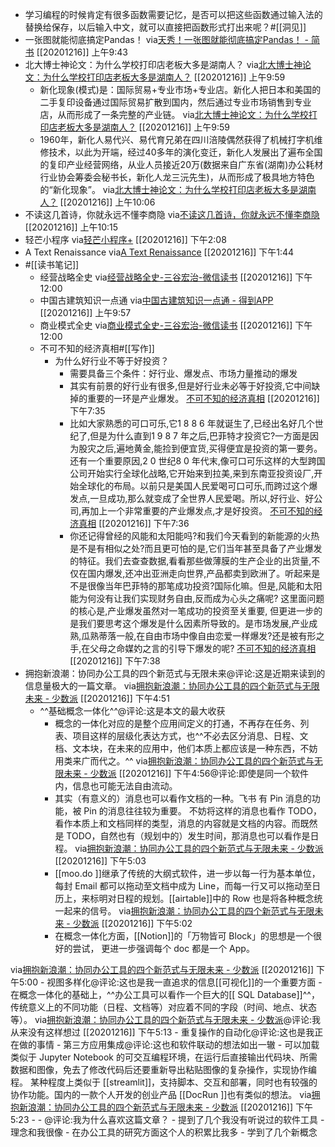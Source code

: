 - 学习编程的时候肯定有很多函数需要记忆，是否可以把这些函数通过输入法的替换给保存，以后输入中文，就可以直接把函数形式打出来呢？#[[洞见]]
- 一张图就能彻底搞定Pandas！
via[天秀！一张图就能彻底搞定Pandas！ - 简书](https://www.jianshu.com/p/265591f84546)
[[20201216]] 上午9:43
- 北大博士神论文：为什么学校打印店老板大多是湖南人？
via[北大博士神论文：为什么学校打印店老板大多是湖南人？](https://mp.weixin.qq.com/s?__biz=MzI2NjAzNzA4OQ==&mid=2649903300&idx=2&sn=ec7cd441eb0b54da30870ecc4605b05e&chksm=f292c2cac5e54bdcf923d9282996c539863de0744b094f11e4537e749b4bc2e26486d758280b)
[[20201216]] 上午9:59
    - 新化现象(模式)是：国际贸易+专业市场+专业店。新化人把日本和美国的二手复印设备通过国际贸易扩散到国内，然后通过专业市场销售到专业店，从而形成了一条完整的产业链。
via[北大博士神论文：为什么学校打印店老板大多是湖南人？](https://mp.weixin.qq.com/s?__biz=MzI2NjAzNzA4OQ==&mid=2649903300&idx=2&sn=ec7cd441eb0b54da30870ecc4605b05e&chksm=f292c2cac5e54bdcf923d9282996c539863de0744b094f11e4537e749b4bc2e26486d758280b)
[[20201216]] 上午9:59
    - 1960年，新化人易代兴、易代育兄弟在四川涪陵偶然获得了机械打字机维修技术，以此为开端，经过40多年的演化变迁，新化人发展出了遍布全国的复印产业经营网络，从业人员接近20万(数据来自广东省(湖南)办公耗材行业协会筹委会秘书长，新化人龙三沅先生)，从而形成了极具地方特色的“新化现象”。
via[北大博士神论文：为什么学校打印店老板大多是湖南人？](https://mp.weixin.qq.com/s?__biz=MzI2NjAzNzA4OQ==&mid=2649903300&idx=2&sn=ec7cd441eb0b54da30870ecc4605b05e&chksm=f292c2cac5e54bdcf923d9282996c539863de0744b094f11e4537e749b4bc2e26486d758280b)
[[20201216]] 上午10:06
- 不读这几首诗，你就永远不懂李商隐
via[不读这几首诗，你就永远不懂李商隐](https://mp.weixin.qq.com/s?__biz=MjM5MzE4MTE0MQ==&mid=2652865397&idx=1&sn=dca834e8c179a3e8c3875c7594358b30&chksm=bd71dfcf8a0656d9f04145390ba427a149e294dafe3c027576ec4338bb0210615cb720f3f291)
[[20201216]] 上午10:15
- 轻芒小程序
via[轻芒小程序+](https://qingmang.me/)
[[20201216]] 下午2:08
- A Text Renaissance
via[A Text Renaissance](https://www.ribbonfarm.com/2020/02/24/a-text-renaissance/)
[[20201216]] 下午1:44
- #[[读书笔记]]
    - 经营战略全史
via[经营战略全史-三谷宏治-微信读书](https://weread.qq.com/web/reader/0af320005c43930af173574kc81322c012c81e728d9d180)
[[20201216]] 下午12:00
    - 中国古建筑知识一点通
via[中国古建筑知识一点通 - 得到APP](https://www.dedao.cn/reader?id=vExPL6aYQPjadpoZxR5r6KDkbNJVO0oJVkw84GeXyLElm92gnMA1zvB7qMKpBGkj)
[[20201216]] 上午9:57
    - 商业模式全史
via[商业模式全史-三谷宏治-微信读书](https://weread.qq.com/web/reader/23532fd05c4392235b29058)
[[20201216]] 下午12:00
    - 不可不知的经济真相#[[写作]]
        - 为什么好行业不等于好投资？
            - 需要具备三个条件：好行业、爆发点、市场力量推动的爆发
            - 其实有前景的好行业有很多,但是好行业未必等于好投资,它中间缺掉的重要的一环是产业爆发。
[不可不知的经济真相](marginnote3app://note/D61CD699-F029-4FBE-9A85-B40554E18D57)
[[20201216]] 下午7:35
            - 比如大家熟悉的可口可乐,它1 8 8 6 年就诞生了,已经出名好几个世纪了,但是为什么直到1 9 8 7 年之后,巴菲特才投资它?一方面是因为股灾之后,遍地黄金,能捡到便宜货,买得便宜是投资的第一要务。还有一个重要原因,2 0 世纪8 0 年代末,像可口可乐这样的大型跨国公司开始实行全球化战略,它开始来到拉美,来到东南亚投资设厂,开始全球化的布局。以前只是美国人民爱喝可口可乐,而跨过这个爆发点,一旦成功,那么就变成了全世界人民爱喝。所以,好行业、好公司,再加上一个非常重要的产业爆发点,才是好投资。
[不可不知的经济真相](marginnote3app://note/61A3E79F-1598-44B5-BEDB-5921F2D6C01D)
[[20201216]] 下午7:36
            - 你还记得曾经的风能和太阳能吗?和我们今天看到的新能源的火热是不是有相似之处?而且更可怕的是,它们当年甚至具备了产业爆发的特征。我们去查查数据,看看那些做薄膜的生产企业的出货量,不仅在国内爆发,还冲出亚洲走向世界,产品都卖到欧洲了。听起来是不是很像当年巴菲特的那笔成功投资?国际化嘛。但是,风能和太阳能为何没有让我们实现财务自由,反而成为心头之痛呢? 这里面问题的核心是,产业爆发虽然对一笔成功的投资至关重要, 但更进一步的是我们要思考这个爆发是什么因素所导致的。是市场发展,产业成熟,瓜熟蒂落一般,在自由市场中像自由恋爱一样爆发?还是被有形之手,在父母之命媒妁之言的引导下爆发的呢?
[不可不知的经济真相](marginnote3app://note/65D4ECB1-24FE-46E0-84F9-11DD2E744CA8)
[[20201216]] 下午7:38
- 拥抱新浪潮：协同办公工具的四个新范式与无限未来@评论:这是近期来读到的信息量极大的一篇文章。
via[拥抱新浪潮：协同办公工具的四个新范式与无限未来 - 少数派](https://sspai.com/post/63529)
[[20201216]] 下午4:51
    - ^^基础概念一体化^^@评论:这是本文的最大收获
        - 概念的一体化对应的是整个应用间定义的打通，不再存在任务、列表、项目这样的层级化表达方式，也^^不必去区分消息、日程、文档、文本块，在未来的应用中，他们本质上都应该是一种东西，不妨用类来广而代之。^^
via[拥抱新浪潮：协同办公工具的四个新范式与无限未来 - 少数派](https://sspai.com/post/63529)
[[20201216]] 下午4:56@评论:即使是同一个软件内，信息也可能无法自由流动。
        - 其实（有意义的）消息也可以看作文档的一种。飞书 有 Pin 消息的功能，被 Pin 的消息往往较为重要。
不妨将这样的消息也看作 TODO，看作本质上和文档同样的类型，消息的内容就是文档的内容。而既然是 TODO，自然也有（规划中的）发生时间，那消息也可以看作是日程。
via[拥抱新浪潮：协同办公工具的四个新范式与无限未来 - 少数派](https://sspai.com/post/63529)
[[20201216]] 下午5:03
        - [[moo.do ]]继承了传统的大纲式软件，进一步以每一行为基本单位，每封 Email 都可以拖动至文档中成为 Line，而每一行又可以拖动至日历上，来标明对日程的规划。[[airtable]]中的 Row 也是将各种概念统一起来的信号。
via[拥抱新浪潮：协同办公工具的四个新范式与无限未来 - 少数派](https://sspai.com/post/63529)
[[20201216]] 下午5:02
        - 在概念一体化方面，[[Notion]]的「万物皆可 Block」的思想是一个很好的尝试， 更进一步强调每个 doc 都是一个 App。

via[拥抱新浪潮：协同办公工具的四个新范式与无限未来 - 少数派](https://sspai.com/post/63529)
[[20201216]] 下午5:00
    - 视图多样化@评论:这也是我一直追求的信息[[可视化]]的一个重要方面
        - 在概念一体化的基础上，^^办公工具可以看作一个巨大的[[ SQL Database]]^^，传统意义上的不同功能（日程、文档等）对应着不同的字段（时间、地点、状态等）。
via[拥抱新浪潮：协同办公工具的四个新范式与无限未来 - 少数派](https://sspai.com/post/63529)@评论:我从来没有这样想过
[[20201216]] 下午5:13
    - 重复操作的自动化@评论:这也是我正在做的事情
    - 第三方应用集成@评论:这也和软件联动的想法如出一辙
        - 可以加载类似于 Jupyter Notebook 的可交互编程环境，在运行后直接输出代码块、所需数据和图像，免去了修改代码后还要重新导出粘贴图像的复杂操作，实现协作编程。
某种程度上类似于 [[streamlit]]，支持脚本、交互和部署，同时也有较强的协作功能。国内的一款个人开发的创业产品 [[DocRun ]]也有类似的想法。
via[拥抱新浪潮：协同办公工具的四个新范式与无限未来 - 少数派](https://sspai.com/post/63529)
[[20201216]] 下午5:23
        - 
    - @评论:我为什么喜欢这篇文章？
        - 提到了几个我没有听说过的软件工具
        - 理念和我很像
        - 在办公工具的研究方面这个人的积累比我多
        - 学到了几个新概念
